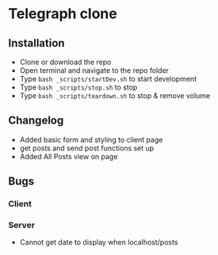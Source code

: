 # Telegraph clone

## Installation
- Clone or download the repo
- Open terminal and navigate to the repo folder 
- Type `bash _scripts/startDev.sh` to start development
- Type `bash _scripts/stop.sh` to stop
- Type `bash _scripts/teardown.sh` to stop & remove volume

## Changelog
- Added basic form and styling to client page
- get posts and send post functions set up
- Added All Posts view on page



## Bugs
### Client


### Server
- Cannot get date to display when localhost/posts